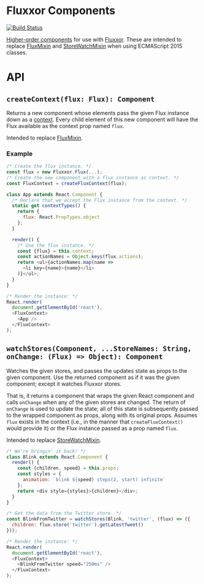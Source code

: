 # Fluxxor Components

[![Build Status](https://travis-ci.org/eddieantonio/fluxxor-components.svg)](https://travis-ci.org/eddieantonio/fluxxor-components)

[Higher-order components][hoc] for use with [Fluxxor][]. These are
intended to replace [FluxMixin][] and [StoreWatchMixin][] when using
ECMAScript 2015 classes.

[Fluxxor]: https://github.com/BinaryMuse/fluxxor
[hoc]: https://medium.com/@dan_abramov/mixins-are-dead-long-live-higher-order-components-94a0d2f9e750
[FluxMixin]: http://fluxxor.com/documentation/flux-mixin.html
[StoreWatchMixin]: http://fluxxor.com/documentation/store-watch-mixin.html

# API

## `createContext(flux: Flux): Component`

Returns a new component whose elements pass the given Flux instance down
as a [context][]. Every child element of this new component will have
the Flux available as the context prop named `flux`.

Intended to replace [FluxMixin][].

[context]: https://www.tildedave.com/2014/11/15/introduction-to-contexts-in-react-js.html

### Example

```javascript
/* Create the flux instance. */
const flux = new Fluxxor.Flux(...);
/* Create the new component with a flux instance as context. */
const FluxContext = createFluxContext(flux);

class App extends React.Component {
  /* Declare that we accept the Flux instance from the context. */
  static get contextTypes() {
    return {
      flux: React.PropTypes.object
    };
  }

  render() {
    /* Use the flux instance. */
    const {flux} = this.context;
    const actionNames = Object.keys(flux.actions);
    return <ul>{actionNames.map(name =>
      <li key={name}>{name}</li>
    )}</ul>;
  }
}

/* Render the instance: */
React.render(
  document.getElementById('react'),
  <FluxContext>
    <App />
  </FluxContext>
);
```

## `watchStores(Component, ...StoreNames: String, onChange: (Flux) => Object): Component`

Watches the given stores, and passes the updates state as props to the
given component. Use the returned component as if it was the given
component; except it watches Fluxxor stores.

That is, it returns a component that wraps the given React component and
calls `onChange` when any of the given stores are changed. The return of
`onChange` is used to update the state; all of this state is
subsequently passed to the wrapped component as props, along with its
original props. Assumes `flux` exists in the context (i.e., in the
manner that `createFluxContext()` would provide it) or the Flux instance
passed as a prop named `flux`.

Intended to replace [StoreWatchMixin][].

```javascript
/* We're bringin' it back! */
class Blink extends React.Component {
  render() {
    const {children, speed} = this.props;
    const styles = {
      animation: `blink ${speed} steps(2, start) infinite`
    };
    return <div style={styles}>{children}</div>;
  }
}

/* Get the data from the Twitter store. */
const BlinkFromTwitter = watchStores(Blink, 'twitter', (flux) => ({
  children: flux.store('twitter').getLatestTweet()
}));

/* Render the instance: */
React.render(
  document.getElementById('react'),
  <FluxContext>
    <BlinkFromTwitter speed="250ms" />
  </FluxContext>
);
```

